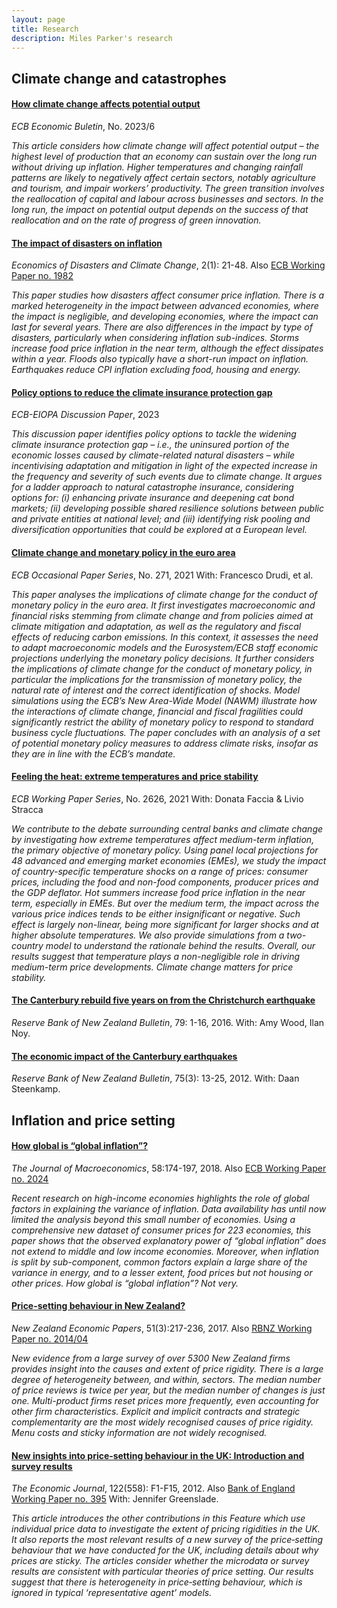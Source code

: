 ```yaml
---
layout: page
title: Research
description: Miles Parker's research
---
```


## Climate change and catastrophes



#### <u> <a href="https://www.ecb.europa.eu/pub/economic-bulletin/articles/2023/html/ecb.ebart202306_02~0535282388.en.html"> How climate change affects potential output</a> </u>
*ECB Economic Buletin*, No. 2023/6

*This article considers how climate change will affect potential output – the highest level of production that an economy can sustain over the long run without driving up inflation. Higher temperatures and changing rainfall patterns are likely to negatively affect certain sectors, notably agriculture and tourism, and impair workers’ productivity. The green transition involves the reallocation of capital and labour across businesses and sectors. In the long run, the impact on potential output depends on the success of that reallocation and on the rate of progress of green innovation.*

#### <u> <a href="https://link.springer.com/article/10.1007/s41885-017-0017-y"> The impact of disasters on inflation</a> </u>
*Economics of Disasters and Climate Change*, 2(1): 21-48. Also <a href="https://www.ecb.europa.eu/pub/pdf/scpwps/ecbwp1982.en.pdf"> ECB Working Paper no. 1982</a>

*This paper studies how disasters affect consumer price inflation. There is a marked heterogeneity in the impact between advanced economies, where the impact is negligible, and developing economies, where the impact can last for several years. There are also differences in the impact by type of disasters, particularly when considering inflation sub-indices. Storms increase food price inflation in the near term, although the effect dissipates within a year. Floods also typically have a short-run impact on inflation. Earthquakes reduce CPI inflation excluding food, housing and energy.*

#### <u> <a href="https://www.ecb.europa.eu/pub/pdf/other/ecb.policyoptions_EIOPA~c0adae58b7.en.pdf"> Policy options to reduce the climate insurance protection gap</a> </u>
*ECB-EIOPA Discussion Paper*, 2023

*This discussion paper identifies policy options to tackle the widening climate insurance protection gap – i.e., the uninsured portion of the economic losses caused by climate-related natural disasters – while incentivising adaptation and mitigation in light of the expected increase in the frequency and severity of such events due to climate change. It argues for a ladder approach to natural catastrophe insurance, considering options for: (i) enhancing private insurance and deepening cat bond markets; (ii) developing possible shared resilience solutions between public and private entities at national level; and (iii) identifying risk pooling and diversification opportunities that could be explored at a European level.*


#### <u> <a href="https://www.ecb.europa.eu/pub/pdf/scpops/ecb.op271~36775d43c8.en.pdf"> Climate change and monetary policy in the euro area</a> </u>
*ECB Occasional Paper Series*, No. 271, 2021
With: Francesco Drudi, et al.

*This paper analyses the implications of climate change for the conduct of monetary policy in the euro area. It first investigates macroeconomic and financial risks stemming from climate change and from policies aimed at climate mitigation and adaptation, as well as the regulatory and fiscal effects of reducing carbon emissions. In this context, it assesses the need to adapt macroeconomic models and the Eurosystem/ECB staff economic projections underlying the monetary policy decisions. It further considers the implications of climate change for the conduct of monetary policy, in particular the implications for the transmission of monetary policy, the natural rate of interest and the correct identification of shocks. Model simulations using the ECB’s New Area-Wide Model (NAWM) illustrate how the interactions of climate change, financial and fiscal fragilities could significantly restrict the ability of monetary policy to respond to standard business cycle fluctuations. The paper concludes with an analysis of a set of potential monetary policy measures to address climate risks, insofar as they are in line with the ECB’s mandate.*

#### <u> <a href="https://www.ecb.europa.eu/pub/pdf/scpwps/ecb.wp2626~e86e2be2b4.en.pdf"> Feeling the heat: extreme temperatures and price stability</a> </u>
*ECB Working Paper Series*, No. 2626, 2021
With: Donata Faccia & Livio Stracca

*We contribute to the debate surrounding central banks and climate change by investigating how extreme temperatures affect medium-term inflation, the primary objective of monetary policy. Using panel local projections for 48 advanced and emerging market economies (EMEs), we study the impact of country-specific temperature shocks on a range of prices: consumer prices, including the food and non-food components, producer prices and the GDP deflator. Hot summers increase food price inflation in the near term, especially in EMEs. But over the medium term, the impact across the various price indices tends to be either insignificant or negative. Such effect is largely non-linear, being more significant for larger shocks and at higher absolute temperatures. We also provide simulations from a two-country model to understand the rationale behind the results. Overall, our results suggest that temperature plays a non-negligible role in driving medium-term price developments. Climate change matters for price stability.*

#### <u> <a href="https://www.rbnz.govt.nz/-/media/project/sites/rbnz/files/publications/bulletins/2016/2016feb79-3.pdf"> The Canterbury rebuild five years on from the Christchurch earthquake</a> </u>
*Reserve Bank of New Zealand Bulletin*, 79: 1-16, 2016.
With: Amy Wood, Ilan Noy.

#### <u> <a href="https://www.rbnz.govt.nz/-/media/project/sites/rbnz/files/publications/bulletins/2012/2012sep75-3.pdf#page=13.pdf"> The economic impact of the Canterbury earthquakes</a> </u>
*Reserve Bank of New Zealand Bulletin*, 75(3): 13-25, 2012.
With: Daan Steenkamp.


## Inflation and price setting 

#### <u> <a href="https://www.sciencedirect.com/science/article/abs/pii/S0164070418301368"> How global is “global inflation”?</a> </u>
*The Journal of Macroeconomics*, 58:174-197, 2018. Also <a href="https://www.ecb.europa.eu//pub/pdf/scpwps/ecbwp2024.en.pdf"> ECB Working Paper no. 2024</a>

*Recent research on high-income economies highlights the role of global factors in explaining the variance of inflation. Data availability has until now limited the analysis beyond this small number of economies. Using a comprehensive new dataset of consumer prices for 223 economies, this paper shows that the observed explanatory power of “global inflation” does not extend to middle and low income economies. Moreover, when inflation is split by sub-component, common factors explain a large share of the variance in energy, and to a lesser extent, food prices but not housing or other prices. How global is “global inflation”? Not very.*

#### <u> <a href="https://www.tandfonline.com/doi/abs/10.1080/00779954.2016.1189957"> Price-setting behaviour in New Zealand?</a> </u>
*New Zealand Economic Papers*, 51(3):217-236, 2017. Also <a href="https://www.rbnz.govt.nz/-/media/project/sites/rbnz/files/publications/discussion-papers/2014/dp14-04.pdf"> RBNZ Working Paper no. 2014/04</a>

*New evidence from a large survey of over 5300 New Zealand firms provides insight into the causes and extent of price rigidity. There is a large degree of heterogeneity between, and within, sectors. The median number of price reviews is twice per year, but the median number of changes is just one. Multi-product firms reset prices more frequently, even accounting for other firm characteristics. Explicit and implicit contracts and strategic complementarity are the most widely recognised causes of price rigidity. Menu costs and sticky information are not widely recognised.*




#### <u> <a href="https://academic.oup.com/ej/article-abstract/122/558/F1/5079729"> New insights into price‐setting behaviour in the UK: Introduction and survey results</a> </u>
*The Economic Journal*, 122(558): F1-F15, 2012. Also <a href="https://www.bankofengland.co.uk/-/media/boe/files/working-paper/2010/new-insights-into-price-setting-behaviour-in-the-uk.pdf"> Bank of England Working Paper no. 395</a>
With: Jennifer Greenslade.

*This article introduces the other contributions in this Feature which use individual price data to investigate the extent of pricing rigidities in the UK. It also reports the most relevant results of a new survey of the price‐setting behaviour that we have conducted for the UK, including details about why prices are sticky. The articles consider whether the microdata or survey results are consistent with particular theories of price setting. Our results suggest that there is heterogeneity in price‐setting behaviour, which is ignored in typical ‘representative agent’ models.*




<!-- Note: this is how to write a comment in HTML. Everything in here won't show up on your webpage.-->

<!--
To increase the size of the title, use fewer # in front of the paper title.
To decrease the size of the title, use more #. 
To remove the italics, remove the * before and after the description
To remove the underline from the title, remove the <u> tags (<u> and </u>)
-->
